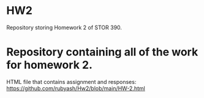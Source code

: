 # HW2
Repository storing Homework 2 of STOR 390.
# Repository containing all of the work for homework 2.
HTML file that contains assignment and responses:
https://github.com/rubyash/Hw2/blob/main/HW-2.html 

